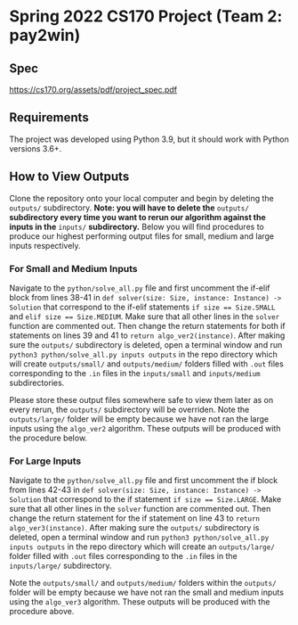 # Spring 2022 CS170 Project (Team 2: pay2win)

## Spec
https://cs170.org/assets/pdf/project_spec.pdf

## Requirements

The project was developed using Python 3.9, but it should work with Python versions 3.6+.

## How to View Outputs

Clone the repository onto your local computer and begin by deleting the `outputs/` subdirectory. **Note: you will have to delete the** `outputs/` **subdirectory every time you want to rerun our algorithm against the inputs in the** `inputs/` **subdirectory.** Below you will find procedures to produce our highest performing output files for small, medium and large inputs respectively.

### For Small and Medium Inputs

Navigate to the `python/solve_all.py` file and first uncomment the if-elif block from lines 38-41 in `def solver(size: Size, instance: Instance) -> Solution` that correspond to the if-elif statements `if size == Size.SMALL` and `elif size == Size.MEDIUM`. Make sure that all other lines in the `solver` function are commented out. Then change the return statements for both if statements on lines 39 and 41 to `return algo_ver2(instance)`. After making sure the `outputs/` subdirectory is deleted, open a terminal window and run `python3 python/solve_all.py inputs outputs` in the repo directory which will create `outputs/small/` and `outputs/medium/` folders filled with `.out` files corresponding to the `.in` files in the `inputs/small` and `inputs/medium` subdirectories. 

Please store these output files somewhere safe to view them later as on every rerun, the `outputs/` subdirectory will be overriden. Note the `outputs/large/` folder will be empty because we have not ran the large inputs using the `algo_ver2` algorithm. These outputs will be produced with the procedure below.

### For Large Inputs

Navigate to the `python/solve_all.py` file and first uncomment the if block from lines 42-43 in `def solver(size: Size, instance: Instance) -> Solution` that correspond to the if statement `if size == Size.LARGE`. Make sure that all other lines in the `solver` function are commented out. Then change the return statement for the if statement on line 43 to `return algo_ver3(instance)`. After making sure the `outputs/` subdirectory is deleted, open a terminal window and run `python3 python/solve_all.py inputs outputs` in the repo directory which will create an `outputs/large/` folder filled with `.out` files corresponding to the `.in` files in the `inputs/large/` subdirectory. 

Note the `outputs/small/` and `outputs/medium/` folders within the `outputs/` folder will be empty because we have not ran the small and medium inputs using the `algo_ver3` algorithm. These outputs will be produced with the procedure above.
